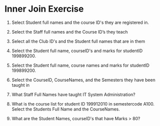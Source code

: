 # Inner Join Exercise

1. Select Student full names and the course ID's they are registered in.

2. Select the Staff full names and the Course ID’s they teach

3. Select all the Club ID's and the Student full names that are in them

4. Select the Student full name, courseID's and marks for studentID 199899200.

5. Select the Student full name, course names and marks for studentID 199899200.

6. Select the CourseID, CourseNames, and the Semesters they have been taught in

7. What Staff Full Names have taught IT System Administration?

8. What is the course list for student ID 199912010 in semestercode A100. Select the Students Full Name and the CourseNames.

9. What are the Student Names, courseID's that have Marks > 80?